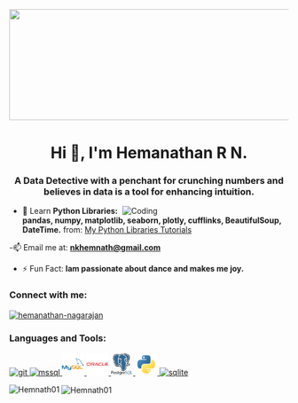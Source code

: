 <img src="https://drive.google.com/uc?export=view&id=1GiS2HzapC3DukEj5PLu5Hqrl9Lh14pDY" width="840" height="200" allow="autoplay">
<h1 align="center">Hi 👋, I'm Hemanathan R N.</h1>
<h3 align="center">A Data Detective with a penchant for crunching numbers and believes in data is a tool for enhancing intuition.</h3>
<img align="right" alt="Coding" width="300" src="https://cdn.dribbble.com/users/2646423/screenshots/5507196/computer.gif">

- 🔭 Learn **Python Libraries: pandas, numpy, matplotlib, seaborn, plotly, cufflinks, BeautifulSoup, DateTime.** from: [My Python Libraries Tutorials](https://github.com/Hemnath01/PythonLibrariesTutorials)
 
-📫 Email me at: **nkhemnath@gmail.com**

- ⚡ Fun Fact: **Iam passionate about dance and makes me joy.**

<h3 align="left">Connect with me:</h3>
<p align="left">
<a href="https://www.linkedin.com/in/hemanathan-nagarajan-967738159/" target="blank"><img align="center" src="https://raw.githubusercontent.com/rahuldkjain/github-profile-readme-generator/master/src/images/icons/Social/linked-in-alt.svg" alt="hemanathan-nagarajan" height="30" width="40" /></a>
</p>

<h3 align="left">Languages and Tools:</h3>
<p align="left"> <a href="https://git-scm.com/" target="_blank"> <img src="https://www.vectorlogo.zone/logos/git-scm/git-scm-icon.svg" alt="git" width="40" height="40"/> </a> <a href="https://www.microsoft.com/en-us/sql-server" target="_blank"> <img src="https://www.svgrepo.com/show/303229/microsoft-sql-server-logo.svg" alt="mssql" width="40" height="40"/> </a> <a href="https://www.mysql.com/" target="_blank"> <img src="https://raw.githubusercontent.com/devicons/devicon/master/icons/mysql/mysql-original-wordmark.svg" alt="mysql" width="40" height="40"/> </a> <a href="https://www.oracle.com/" target="_blank"> <img src="https://raw.githubusercontent.com/devicons/devicon/master/icons/oracle/oracle-original.svg" alt="oracle" width="40" height="40"/> </a> <a href="https://www.postgresql.org" target="_blank"> <img src="https://raw.githubusercontent.com/devicons/devicon/master/icons/postgresql/postgresql-original-wordmark.svg" alt="postgresql" width="40" height="40"/> </a> <a href="https://www.python.org" target="_blank"> <img src="https://raw.githubusercontent.com/devicons/devicon/master/icons/python/python-original.svg" alt="python" width="40" height="40"/> </a> <a href="https://www.sqlite.org/" target="_blank"> <img src="https://www.vectorlogo.zone/logos/sqlite/sqlite-icon.svg" alt="sqlite" width="40" height="40"/> </a> </p>

<p><img align="left" src="https://github-readme-stats.vercel.app/api/top-langs?username=Hemnath01&show_icons=true&locale=en&layout=compact" alt="Hemnath01" /></p>

<p>&nbsp;<img align="center" src="https://github-readme-stats.vercel.app/api?username=Hemnath01&show_icons=true&locale=en" alt="Hemnath01" /></p>
